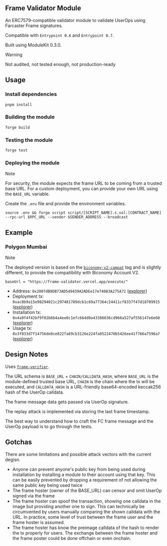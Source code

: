 ## Frame Validator Module

An ERC7579-compatible validator module to validate UserOps using Farcaster Frame signatures.

Compatible with `Entrypoint 0.6` and `Entrypoint 0.7`.

Built using ModuleKit 0.3.0.

> [!WARNING]
> Not audited, not tested enough, not production-ready

## Usage

### Install dependencies

```shell
pnpm install
```

### Building the module

```shell
forge build
```

### Testing the module

```shell
forge test
```

### Deploying the module

> [!NOTE]
> For security, the module expects the frame URL to be coming from a trusted base URL. For a custom deployment, you can provide your own URL using the `BASE_URL` variable.

Create the `.env` file and provide the environment variables.

```shell
source .env && forge script script/[SCRIPT_NAME].s.sol:[CONTRACT_NAME] --rpc-url $RPC_URL --sender $SENDER_ADDRESS --broadcast
```

## Example

### Polygon Mumbai

> [!NOTE]
> The deployed version is based on the [`biconomy-v2-compat`](https://github.com/Destiner/module-frame/tree/biconomy-v2-compat) tag and is slightly different, to provide the compatibility with Biconomy Account V2.

```
baseUrl = "https://frame-validator.vercel.app/execute/"
```

- Address: `0x2007dB9DB73AD549439A2ADEe17e74083A275A72` ([explorer](https://mumbai.polygonscan.com/address/0x2007dB9DB73AD549439A2ADEe17e74083A275A72))
- Deployment tx: `0xac8b9a15e98294021c297481789dcb1c69a77364c24411cf8337f47d18709915` ([explorer](https://mumbai.polygonscan.com/tx/0xac8b9a15e98294021c297481789dcb1c69a77364c24411cf8337f47d18709915))
- Installation tx: `0x4a9f4f42bf9f02b6b4a4ee0c1efc664d0a43386036cd966a527af556147e6e60` ([explorer](https://mumbai.polygonscan.com/tx/0x4a9f4f42bf9f02b6b4a4ee0c1efc664d0a43386036cd966a527af556147e6e60))
- Usage tx: `0x3f033d7f14756de0ce822fa69cb3126e224fa0522470b5426ee41f766a7596a7` ([explorer](https://mumbai.polygonscan.com/tx/0x3f033d7f14756de0ce822fa69cb3126e224fa0522470b5426ee41f766a7596a7))

## Design Notes

Uses [`frame-verifier`](https://github.com/wilsoncusack/frame-verifier).

The URL schema is `BASE_URL` + `CHAIN/CALLDATA_HASH`, where `BASE_URL` is the module-defined trusted base URL, `CHAIN` is the chain where the tx will be executed, and `CALLDATA_HASH` is a URL-friendly base64-encoded keccak256 hash of the UserOp calldata.

The frame message data gets passed via UserOp signature.

The replay attack is implemented via storing the last frame timestamp.

The best way to understand how to craft the FC frame message and the UserOp payload is to go through the tests.

## Gotchas

There are some limitations and possible attack vectors with the current degisn.

- Anyone can prevent anyone's public key from being used during installation by installing a module to their account using that key. This can be easily prevented by dropping a requirement of not allowing the same public key being used twice
- The frame hoster (owner of the BASE_URL) can censor and omit UserOp signed via the frame
- The frame hoster can spoof the transaction, showing one calldata in the image but providing another one to sign. This can technically be circumvented by users manually comparing the shown calldata with the URL. In practice, some level of trust between the frame user and the frame hoster is assumed.
- The frame hoster has know the preimage calldata of the hash to render the tx properly for users. The exchange between the frame hoster and the frame poster could be done offchain or even onchain.
